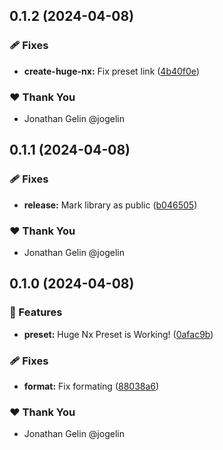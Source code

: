## 0.1.2 (2024-04-08)


### 🩹 Fixes

- **create-huge-nx:** Fix preset link ([4b40f0e](https://github.com/jogelin/huge-nx/commit/4b40f0e))

### ❤️  Thank You

- Jonathan Gelin @jogelin

## 0.1.1 (2024-04-08)


### 🩹 Fixes

- **release:** Mark library as public ([b046505](https://github.com/jogelin/huge-nx/commit/b046505))

### ❤️  Thank You

- Jonathan Gelin @jogelin

## 0.1.0 (2024-04-08)


### 🚀 Features

- **preset:** Huge Nx Preset is Working! ([0afac9b](https://github.com/jogelin/huge-nx/commit/0afac9b))

### 🩹 Fixes

- **format:** Fix formating ([88038a6](https://github.com/jogelin/huge-nx/commit/88038a6))

### ❤️  Thank You

- Jonathan Gelin @jogelin